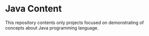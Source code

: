 # Java Content

This repository contents only projects focused on demonstrating of concepts about Java programming language.
